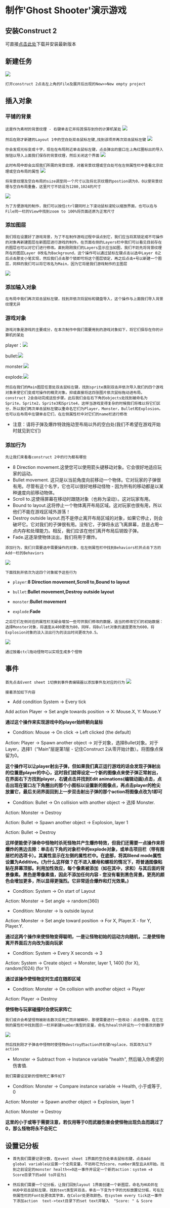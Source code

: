 # 制作'Ghost Shooter'演示游戏

## 安装Construct 2

可直接[点击此处](https://www.scirra.com/construct2/releases/r262)下载并安装最新版本

## **新建任务**

![](images/1538891441(1).png)

`打开construct 2点击左上角的File及展开后出现的New>>New empty project`

## **插入对象**
### **平铺的背景**
`这是作为素材的背景纹理 - 右键单击​​它并将其保存到你的计算机某处`
![](images/bg.png)

`然后在刚才新建的Layout 1中的空白处双击鼠标左键,找到该项并再次双击鼠标左键`
![](images/1538892606(1).png)

`你会发现光标变成十字，现在在布局附近单击鼠标左键，点击弹出的窗口左上角红圈标出的导入按钮以导入上面我们保存的背景纹理，然后关闭这个界面`
![](images/1538892801(1).png)

`此时布局中即会出现我们所需的背景纹理，对着背景纹理或空白处可在左侧属性栏中查看北京纹理或空白布局的属性`
![](images/1538893247(1).png)

`将背景纹理及空白布局的size调至同一个尺寸以及将北京纹理的postion调为0，0以使背景纹理与空白布局重叠，这里尺寸不妨设为1280,1024的尺寸`

![](images/1538893455(1).png)

`为了方便游戏的制作，我们可以按住ctrl键同时上下滚动鼠标滚轮以缩放界面，也可以在与File同一栏的View中找到zoom to 100%将页面还原为正常尺寸`

### 添加图层
`我们现在设置好了游戏背景，为了不在制作游戏过程中误点到它，我们应当将其锁定成不可操作的对象再新建图层在新图层进行游戏的制作。在页面右侧的Layers栏中我们可以看见目前存在的图层也可以对它们进行修改。直到刚刚我们的Layers显示应当如图，我们不妨先将背景纹理所在的图层Layer 0改名为Background，这个操作可以通过鼠标左键点击以选中Layer 0之后点击那支小笔实现，然后我们点击那个锁即可将这个图层锁定，再之后点击+号以新建一个图层，同样的我们可以将它改名为Main，因为它将是我们游戏制作的主图层`

![](images/1538894154(1).png)

### 添加输入对象
`在布局中我们再次双击鼠标左键，找到并依次将鼠标和键盘导入，这个操作与上面我们导入背景纹理无异`

### 游戏对象
`游戏对象是游戏的主要成分，在本次制作中我们需要用到的游戏对象如下，将它们保存在你的计算机的某处`

player：![](images/player.png)

bullet:![](images/bullet.png)

monster:![](images/monster.png)

explode:![](images/explode.png)

`然后在我们的Main图层任意处双击鼠标左键，找到sprite类别双击并依次导入我们的四个游戏对象来使它们变成可操作的精灵对象。抑或直接将这四张图片依次鼠标拖动进布局，construct 2会自动完成这些步骤。此后我们会在右下角的objects处找到被命名为Sprite，Sprite2，Sprite3和Sprite4，这样当游戏变得复杂的时候我们将难以将它们区分，所以我们两次单击鼠标左键以重命名它们为Player，Monster，Bullet和Explosion。也可以在布局中左键单击它们，在左侧属性栏中对它们的name栏进行修改`
* 注意：请将子弹及爆炸特效拖动至布局以外的空白处(我们不希望在游戏开始时就见到它们)

### 添加行为
`先让我们来看看construct 2中的行为都有哪些`

- 8 Direction movement.这使您可以使用箭头键移动对象。它会很好地适应玩家的运动。
- Bullet movement. 这只是以当前角度向前移动一个物体。它对玩家的子弹很有用。尽管有这个名字，它也可以很好地移动怪物 - 因为所有的移动都是以某种速度向前移动物体。
- Scroll to.这使得屏幕在移动时跟随对象（也称为滚动）。这对玩家有用。
- Bound to layout.这将停止一个物体离开布局区域。这对玩家也很有用，所以他们不能在游戏区域外游荡！
- Destroy outside layout.而不是停止离开布局区域的对象，如果它停止，则会破坏它。它对我们的子弹很有用。没有它，子弹将永远飞离屏幕，总是占用一点内存和处理能力。相反，我们应该在他们离开布局后销毁子弹。
- Fade.这逐渐使物体淡出，我们将用于爆炸。

`添加行为，我们只需要选中需要操作的对象，在左侧属性栏中找到Behaviors栏并点击下方的Add一栏的Behaviors`

![](images/1538898060(1).png)

`下面找到并依次为这四个对象赋予这些行为`

* `player`:**8 Direction movement,Scroll to,Bound to layout**

* `bullet`:**Bullet movement,Destroy outside layout**

* `monster`:**Bullet movement**

* `explode`:**Fade**

`之后它们左侧对应的属性栏无疑会增加一些可供我们修改的数据，适当的修改它们的初始数据：选择Monster对象，将速度从400更改为80，同样，将Bullet对象的速度更改为600，将Explosion对象的淡入淡出行为的淡出时间更改为0.5。`

![](images/1538899024(1).png)

`通过按着ctcl拖动怪物可以实现生成多个怪物`

## 事件
`首先点击Event sheet 1切换到事件表编辑器以添加事件及对应的行为`
![](images/1538899300(1).png)

`接着添加如下内容`

* Add condition System -> Every tick

Add action Player -> Set angle towards position -> X: Mouse.X, Y: Mouse.Y

**通过这个操作来实现游戏中的player始终朝向鼠标**

* Condition: Mouse -> On click -> Left clicked (the default)

Action: Player -> Spawn another object ->  对于对象，选择Bullet对象。对于Layer，选择1（“Main”层是第1层 - 记住Construct 2从零开始计数）。将图像点保留为0。

**这个操作可以让player射出子弹，但如果我们真正运行游戏的话会发现子弹射出的位置是player的中心，这时我们就得设定一个新的图像点来使子弹正常射出，在界面右下方找到player，右键点击并找到Edit animations(编辑动画)点击，点击出现在窗口左下角圈出的那个小图标以设置新的图像点，再点击player的枪尖放置它，最后关闭界面回到上一步双击射出子弹的那个action将图像点改为1即可**

* Condition: Bullet -> On collision with another object -> 选择 Monster.

Action: Monster -> Destroy

Action: Bullet -> Spawn another object -> Explosion, layer 1

Action: Bullet -> Destroy

**这样便能使子弹命中怪物时杀死怪物并产生爆炸特效，但我们还需要一点操作来将爆炸的黑边去除：单击右下角的对象栏中的explode对象，或单击项目栏（带有图层栏的选项卡）。其属性显示在左侧的属性栏中。在底部，将其Blend mode属性设置为Additive。(为什么这样做？在不进入螺母和螺栓的情况下，将普通图像粘贴在屏幕顶部。利用加性效应，每个像素被添加（如在其中，求和）与其后面的背景像素。黑色是零像素值，因此不添加任何内容 - 您没有看到黑色背景。更亮的颜色会增加更多，所以显得更强烈。它非常适合爆炸和灯光效果。)**

* Condition: System -> On start of Layout

Action: Monster -> Set angle -> random(360)

* Condition: Monster -> Is outside layout

Action: Monster -> Set angle toward position -> For X, Player.X - for Y, Player.Y.

**通过这两个操作来使怪物变得聪明，一是让怪物初始的运动方向随机，二是使怪物离开界面后方向改为面向玩家**

* Condition: System -> Every X seconds -> 3

Action: System -> Create object -> Monster, layer 1, 1400 (for X), random(1024) (for Y)

**通过该操作使怪物定时生成在随即区域**

* Condition: Monster -> On collision with another object -> Player

Action: Player -> Destroy

**使怪物与玩家碰撞时会使玩家阵亡**

`我们或许会希望怪物被射击数次后死亡而非被瞬秒，那便需要进行一些改动：点击怪物，在它左侧的属性栏中找到图示一栏并新建number类型的变量，命名为health并设为一个你喜欢的数字`

![](images/1538903241(1).png)

`然后找到刚才子弹击中怪物时使怪物destroy的action并右键replace，将其改为以下action`

* Monster -> Subtract from  -> Instance variable "health", 然后输入你希望的伤害值. 

`我们需要设定新的怪物死亡事件如下`

* Condition: Monster -> Compare instance variable -> Health, 小于或等于, 0

Action: Monster -> Spawn another object -> Explosion, layer 1

Action: Monster -> Destroy

**这里的小于或等于需要注意，若仅用等于0而武器伤害会使怪物出现负血而跳过了0，那么怪物将永不会死亡**

## 设置记分板

* `首先我们需要记录分数，在event sheet 1界面的空白处单击鼠标右键，点击Add global variable以设置一个全局变量，不妨称它为Score，number类型且从0开始。找到之前设定的monster health<=0这一事件并设定一个新的action：system =》 Score目录下的add to并设为1`

* `然后我们需要一个记分板，让我们回到layout 1界面创建一个新图层，命名为HUD并在HUD中双击鼠标左键，找到text类型并双击，单击一下变为十字的光标放置记分板，可在左侧属性栏的Font处更改其字体，在Color处更改颜色。在system every tick这一事件下添加action  text->text目录下的set text并输入  "Score: " & Score`
















